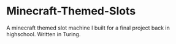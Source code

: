 # Minecraft-Themed-Slots
A minecraft themed slot machine I built for a final project back in highschool. Written in Turing.
